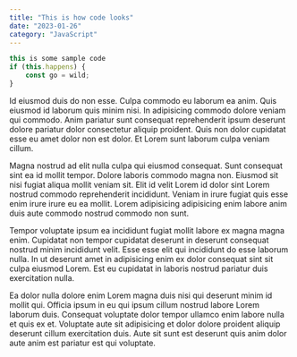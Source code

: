 ```yaml
---
title: "This is how code looks"
date: "2023-01-26"
category: "JavaScript"
---
```


```js
this is some sample code
if (this.happens) {
    const go = wild;
}
```

Id eiusmod duis do non esse. Culpa commodo eu laborum ea anim. Quis eiusmod id laborum quis minim nisi. In adipisicing commodo dolore veniam qui commodo. Anim pariatur sunt consequat reprehenderit ipsum deserunt dolore pariatur dolor consectetur aliquip proident. Quis non dolor cupidatat esse eu amet dolor non est dolor. Et Lorem sunt laborum culpa veniam cillum.

Magna nostrud ad elit nulla culpa qui eiusmod consequat. Sunt consequat sint ea id mollit tempor. Dolore laboris commodo magna non. Eiusmod sit nisi fugiat aliqua mollit veniam sit. Elit id velit Lorem id dolor sint Lorem nostrud commodo reprehenderit incididunt. Veniam in irure fugiat quis esse enim irure irure eu ea mollit. Lorem adipisicing adipisicing enim labore anim duis aute commodo nostrud commodo non sunt.

Tempor voluptate ipsum ea incididunt fugiat mollit labore ex magna magna enim. Cupidatat non tempor cupidatat deserunt in deserunt consequat nostrud minim incididunt velit. Esse esse elit qui incididunt do esse laborum nulla. In ut deserunt amet in adipisicing enim ex dolor consequat sint sit culpa eiusmod Lorem. Est eu cupidatat in laboris nostrud pariatur duis exercitation nulla.

Ea dolor nulla dolore enim Lorem magna duis nisi qui deserunt minim id mollit qui. Officia ipsum in eu qui ipsum cillum nostrud labore Lorem laborum duis. Consequat voluptate dolor tempor ullamco enim labore nulla et quis ex et. Voluptate aute sit adipisicing et dolor dolore proident aliquip deserunt cillum exercitation duis. Aute sit sunt est deserunt quis anim dolor aute anim est pariatur est qui voluptate.
